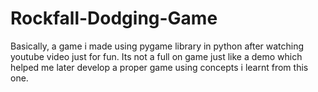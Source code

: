 # Rockfall-Dodging-Game
Basically, a game i made using pygame library in python after watching youtube video just for fun. Its not a full on game just like a demo which helped me later develop a proper game using concepts i learnt from this one.
